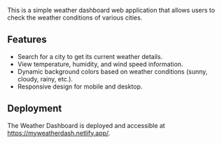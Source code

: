 This is a simple weather dashboard web application that allows users to check the weather conditions of various cities.

## Features

- Search for a city to get its current weather details.
- View temperature, humidity, and wind speed information.
- Dynamic background colors based on weather conditions (sunny, cloudy, rainy, etc.).
- Responsive design for mobile and desktop.

## Deployment

The Weather Dashboard is deployed and accessible at https://myweatherdash.netlify.app/.
